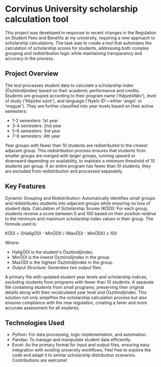# Corvinus University scholarship calculation tool
 This project was developed in response to recent changes in the Regulation on Student Fees and Benefits at my university, requiring a new approach to scholarship calculations. The task was to create a tool that automates the calculation of scholarship scores for students, addressing both complex grouping and redistribution logic while maintaining transparency and accuracy in the process.

## Project Overview
The tool processes student data to calculate a scholarship index (Ösztöndíjindex) based on their academic performance and credits. Students are grouped according to their program name ('KépzésNév'), level of study ('Képzési szint'), and language ('Nyelv ID'—either 'angol' or 'magyar'). They are further classified into year levels based on their active semesters: 
- 1-2 semesters: 1st year
- 3-4 semesters: 2nd year
- 5-6 semesters: 3rd year
- 7-8 semesters: 4th year

Year groups with fewer than 10 students are redistributed to the closest adjacent group. This redistribution process ensures that students from smaller groups are merged with larger groups, running upward or downward depending on availability, to maintain a minimum threshold of 10 students per group. If an entire program has fewer than 10 students, they are excluded from redistribution and processed separately.

## Key Features
Dynamic Grouping and Redistribution: Automatically identifies small groups and redistributes students into adjacent groups while ensuring no loss of student data.
Calculation of Scholarship Scores (KÖDI): For each group, students receive a score between 0 and 100 based on their position relative to the minimum and maximum scholarship index values in their group. The formula used is:

KÖDI = ((HallgÖDI - MinÖDI) / (MaxÖDI - MinÖDI)) x 100

Where:

- HallgÖDI is the student's Ösztöndíjindex.
- MinÖDI is the lowest Ösztöndíjindex in the group.
- MaxÖDI is the highest Ösztöndíjindex in the group.
- Output Structure: Generates two output files:

A primary file with updated student year levels and scholarship indices, excluding students from programs with fewer than 10 students.
A separate file containing students from small programs, preserving their original details along with their recalculated year level and Ösztöndíjindex.
This solution not only simplifies the scholarship calculation process but also ensures compliance with the new regulation, creating a fairer and more accurate assessment for all students.

## Technologies Used
- Python: For data processing, logic implementation, and automation.
- Pandas: To manage and manipulate student data efficiently.
- Excel: As the primary format for input and output files, ensuring easy integration with existing university workflows.
Feel free to explore the code and adapt it to similar scholarship distribution scenarios. Contributions are welcome!
